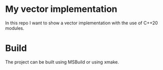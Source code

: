 # My vector implementation

In this repo I want to show a vector implementation with the use of C++20 modules.


# Build

The project can be built using MSBuild or using xmake.
